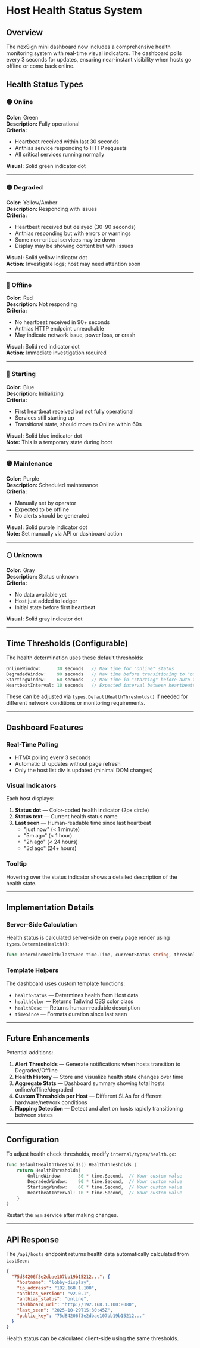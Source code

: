 # Host Health Status System

## Overview

The nexSign mini dashboard now includes a comprehensive health monitoring system with real-time visual indicators. The dashboard polls every 3 seconds for updates, ensuring near-instant visibility when hosts go offline or come back online.

## Health Status Types

### 🟢 Online
**Color:** Green  
**Description:** Fully operational  
**Criteria:**
- Heartbeat received within last 30 seconds
- Anthias service responding to HTTP requests  
- All critical services running normally

**Visual:** Solid green indicator dot

---

### 🟡 Degraded
**Color:** Yellow/Amber  
**Description:** Responding with issues  
**Criteria:**
- Heartbeat received but delayed (30-90 seconds)
- Anthias responding but with errors or warnings
- Some non-critical services may be down
- Display may be showing content but with issues

**Visual:** Solid yellow indicator dot  
**Action:** Investigate logs; host may need attention soon

---

### 🔴 Offline
**Color:** Red  
**Description:** Not responding  
**Criteria:**
- No heartbeat received in 90+ seconds
- Anthias HTTP endpoint unreachable
- May indicate network issue, power loss, or crash

**Visual:** Solid red indicator dot  
**Action:** Immediate investigation required

---

### 🔵 Starting
**Color:** Blue  
**Description:** Initializing  
**Criteria:**
- First heartbeat received but not fully operational
- Services still starting up
- Transitional state, should move to Online within 60s

**Visual:** Solid blue indicator dot  
**Note:** This is a temporary state during boot

---

### 🟣 Maintenance
**Color:** Purple  
**Description:** Scheduled maintenance  
**Criteria:**
- Manually set by operator
- Expected to be offline
- No alerts should be generated

**Visual:** Solid purple indicator dot  
**Note:** Set manually via API or dashboard action

---

### ⚪ Unknown
**Color:** Gray  
**Description:** Status unknown  
**Criteria:**
- No data available yet
- Host just added to ledger
- Initial state before first heartbeat

**Visual:** Solid gray indicator dot

---

## Time Thresholds (Configurable)

The health determination uses these default thresholds:

```go
OnlineWindow:      30 seconds   // Max time for "online" status
DegradedWindow:    90 seconds   // Max time before transitioning to "offline"
StartingWindow:    60 seconds   // Max time in "starting" before auto-transition
HeartbeatInterval: 10 seconds   // Expected interval between heartbeats
```

These can be adjusted via `types.DefaultHealthThresholds()` if needed for different network conditions or monitoring requirements.

---

## Dashboard Features

### Real-Time Polling
- HTMX polling every 3 seconds
- Automatic UI updates without page refresh
- Only the host list div is updated (minimal DOM changes)

### Visual Indicators
Each host displays:
1. **Status dot** — Color-coded health indicator (2px circle)
2. **Status text** — Current health status name
3. **Last seen** — Human-readable time since last heartbeat
   - "just now" (< 1 minute)
   - "5m ago" (< 1 hour)
   - "2h ago" (< 24 hours)
   - "3d ago" (24+ hours)

### Tooltip
Hovering over the status indicator shows a detailed description of the health state.

---

## Implementation Details

### Server-Side Calculation
Health status is calculated server-side on every page render using `types.DetermineHealth()`:

```go
func DetermineHealth(lastSeen time.Time, currentStatus string, thresholds HealthThresholds) HealthStatus
```

### Template Helpers
The dashboard uses custom template functions:
- `healthStatus` — Determines health from Host data
- `healthColor` — Returns Tailwind CSS color class
- `healthDesc` — Returns human-readable description
- `timeSince` — Formats duration since last seen

---

## Future Enhancements

Potential additions:
1. **Alert Thresholds** — Generate notifications when hosts transition to Degraded/Offline
2. **Health History** — Store and visualize health state changes over time
3. **Aggregate Stats** — Dashboard summary showing total hosts online/offline/degraded
4. **Custom Thresholds per Host** — Different SLAs for different hardware/network conditions
5. **Flapping Detection** — Detect and alert on hosts rapidly transitioning between states

---

## Configuration

To adjust health check thresholds, modify `internal/types/health.go`:

```go
func DefaultHealthThresholds() HealthThresholds {
    return HealthThresholds{
        OnlineWindow:      30 * time.Second,  // Your custom value
        DegradedWindow:    90 * time.Second,  // Your custom value
        StartingWindow:    60 * time.Second,  // Your custom value
        HeartbeatInterval: 10 * time.Second,  // Your custom value
    }
}
```

Restart the `nsm` service after making changes.

---

## API Response

The `/api/hosts` endpoint returns health data automatically calculated from `LastSeen`:

```json
{
  "75d84206f3e2dbae107bb19b15212...": {
    "hostname": "lobby-display",
    "ip_address": "192.168.1.100",
    "anthias_version": "v2.0.1",
    "anthias_status": "online",
    "dashboard_url": "http://192.168.1.100:8080",
    "last_seen": "2025-10-29T15:30:45Z",
    "public_key": "75d84206f3e2dbae107bb19b15212..."
  }
}
```

Health status can be calculated client-side using the same thresholds.
